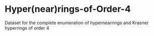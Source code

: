 # Hyper(near)rings-of-Order-4
Dataset for the complete enumeration of hypernearrings and Krasner hyperrings of order 4
